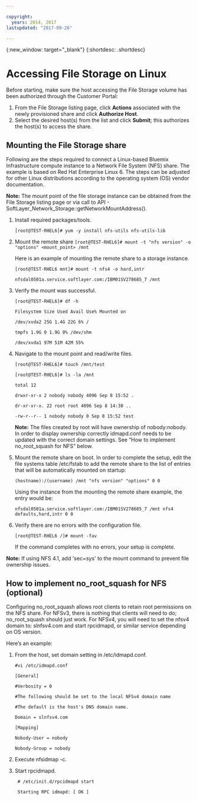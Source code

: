 ```yaml
---

copyright:
  years: 2014, 2017
lastupdated: "2017-09-26"

---
```

{:new_window: target="_blank"}
{:shortdesc: .shortdesc}

# Accessing File Storage on Linux

Before starting, make sure the host accessing the File Storage volume has been authorized through the Customer Portal:

1. From the File Storage listing page, click **Actions** associated with the newly provisioned share and click **Authorize Host**.
2. Select the desired host(s) from the list and click **Submit**; this authorizes the host(s) to access the share.

## Mounting the File Storage share

Following are the steps required to connect a Linux-based Bluemix Infrastructure compute instance to a Network File System (NFS) share. The example is based on Red Hat Enterprise Linux 6. The steps can be adjusted for other Linux distributions according to the operating system (OS) vendor documentation.

**Note:** The mount point of the file storage instance can be obtained from the File Storage listing page or via call to API  - SoftLayer_Network_Storage::getNetworkMountAddress().

1. Install required packages/tools.

    `[root@TEST-RHEL6]# yum -y install nfs-utils nfs-utils-lib
    `
2. Mount the remote share
    `[root@TEST-RHEL6]# mount -t "nfs version" -o "options" <mount_point> /mnt`
    
    Here is an example of mounting the remote share to a storage instance.
    
    `[root@TEST-RHEL6 mnt]# mount -t nfs4 -o hard,intr`
    
    `nfsdal0501a.service.softlayer.com:/IBM01SV278685_7 /mnt`
 
3. Verify the mount was successful.

    `[root@TEST-RHEL6]# df -h`
    
    `Filesystem Size Used Avail Use% Mounted on`
    
    `/dev/xvda2 25G 1.4G 22G 6% /`
    
    `tmpfs 1.9G 0 1.9G 0% /dev/shm`
    
    `/dev/xvda1 97M 51M 42M 55%`
    
4. Navigate to the mount point and read/write files.

    `[root@TEST-RHEL6]# touch /mnt/test`
    
    `[root@TEST-RHEL6]# ls -la /mnt`
    
    `total 12`
    
    `drwxr-xr-x 2 nobody nobody 4096 Sep 8 15:52 .`
    
    `dr-xr-xr-x. 22 root root 4096 Sep 8 14:30 ..`
    
    `-rw-r--r-- 1 nobody nobody 0 Sep 8 15:52 test`

    **Note:** The files created by root will have ownership of nobody:nobody. In order to display ownership correctly idmapd.conf needs to be updated with the correct domain settings. See “How to implement no_root_squash for NFS” below.
    
5. Mount the remote share on boot. In order to complete the setup, edit the file systems table /etc/fstab to add the remote share to the list of entries that will be automatically mounted on startup:

    `(hostname):/(username) /mnt "nfs version" "options" 0 0`
    
    Using the instance from the mounting the remote share example, the entry would be:
    
    `nfsdal0501a.service.softlayer.com:/IBM01SV278685_7 /mnt nfs4 defaults,hard,intr 0 0`
    
6.  Verify there are no errors with the configuration file.

    `[root@TEST-RHEL6 /]# mount -fav`
    
    If the command completes with no errors, your setup is complete.

**Note:** If using NFS 4.1, add 'sec=sys' to the mount command to prevent file ownership issues.

 
## How to implement no_root_squash for NFS (optional)

Configuring no_root_squash allows root clients to retain root permissions on the NFS share. For NFSv3, there is nothing that clients will need to do; no_root_squash should just work.
For NFSv4, you will need to set the nfsv4 domain to: slnfsv4.com and start rpcidmapd, or similar service depending on OS version.

Here’s an example:

1. From the host, set domain setting in /etc/idmapd.conf.

    `#vi /etc/idmapd.conf`
    
    `[General]`
    
    `#Verbosity = 0`
    
    `#The following should be set to the local NFSv4 domain name`
    
    `#The default is the host's DNS domain name.`
    
    `Domain = slnfsv4.com`
    
    `[Mapping]`
    
    `Nobody-User = nobody`
    
    `Nobody-Group = nobody`
    
2. Execute nfsidmap -c.
3. Start rpcidmapd.

   ` # /etc/init.d/rpcidmapd start`
   
   ` Starting RPC idmapd: [ OK ]`
